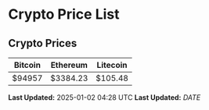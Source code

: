# Crypto Price List

## Crypto Prices
| Bitcoin | Ethereum | Litecoin |
| ------- | -------- | -------- |
| $94957 | $3384.23 | $105.48 |
**Last Updated:** 2025-01-02 04:28 UTC
**Last Updated:** $DATE$
